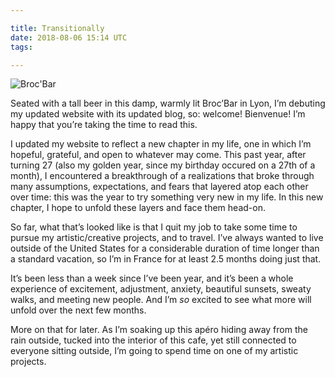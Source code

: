 ```yaml
---

title: Transitionally
date: 2018-08-06 15:14 UTC
tags: 

---
```


<img src="/assets/images/2018_08_08_broc_bar.JPG" alt="Broc'Bar" />

Seated with a tall beer in this damp, warmly lit Broc’Bar in Lyon, I’m
debuting my updated website with its updated blog, so: welcome! Bienvenue!
I’m happy that you’re taking the time to read this.

I updated my website to reflect a new chapter in my life, one in which I’m
hopeful, grateful, and open to whatever may come. This past year, after
turning 27 (also my golden year, since my birthday occured on a 27th of a
month), I encountered a breakthrough of a realizations that broke through
many assumptions, expectations, and fears that layered atop each other over
time: this was the year to try something very new in my life. In this new
chapter, I hope to unfold these layers and face them head-on.   
  
So far, what that’s looked like is that I quit my job to take some time to
pursue my artistic/creative projects, and to travel. I’ve always wanted to
live outside of the United States for a considerable duration of time longer
than a standard vacation, so I’m in France for at least 2.5 months doing just
that. 

It’s been less than a week since I’ve been year, and it’s been a whole
experience of excitement, adjustment, anxiety, beautiful sunsets, sweaty
walks, and meeting new people. And I’m *so* excited to see what more will
unfold over the next few months.

More on that for later. As I’m soaking up this apéro hiding away from the
rain outside, tucked into the interior of this cafe, yet still connected to
everyone sitting outside, I’m going to spend time on one of my artistic
projects.
